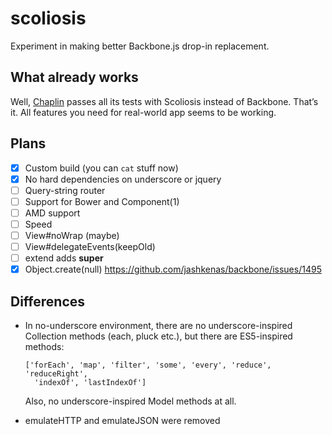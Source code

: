 # scoliosis

Experiment in making better Backbone.js drop-in replacement.

## What already works

Well, [Chaplin](http://chaplinjs.org) passes all its tests with Scoliosis instead of Backbone. That’s it. All features you need for real-world app seems to be working.

## Plans

- [x] Custom build (you can `cat` stuff now)
- [x] No hard dependencies on underscore or jquery
- [ ] Query-string router
- [ ] Support for Bower and Component(1)
- [ ] AMD support
- [ ] Speed
- [ ] View#noWrap (maybe)
- [ ] View#delegateEvents(keepOld)
- [ ] extend adds __super__
- [x] Object.create(null) https://github.com/jashkenas/backbone/issues/1495

## Differences

- In no-underscore environment, there are no underscore-inspired
  Collection methods (each, pluck etc.), but there are ES5-inspired methods:
  ```
  ['forEach', 'map', 'filter', 'some', 'every', 'reduce', 'reduceRight',
    'indexOf', 'lastIndexOf']
  ```

  Also, no underscore-inspired Model methods at all.

- emulateHTTP and emulateJSON were removed
